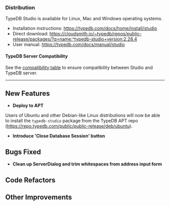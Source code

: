 ### Distribution

TypeDB Studio is available for Linux, Mac and Windows operating systems.

- Installation instructions: https://typedb.com/docs/home/install/studio
- Direct download: https://cloudsmith.io/~typedb/repos/public-release/packages/?q=name:^typedb-studio+version:2.28.4
- User manual: https://typedb.com/docs/manual/studio

#### TypeDB Server Compatibility

See the [compatibility table](https://typedb.com/docs/typedb/connecting/studio#_version_compatibility) to ensure
compatibility between Studio and TypeDB server.

---


## New Features
- **Deploy to APT**

Users of Ubuntu and other Debian-like Linux distributions will now be able to install the
`typedb-studio` package from the TypeDB APT repo (https://repo.typedb.com/public/public-release/deb/ubuntu).

- **Introduce 'Close Database Session' button**

  
## Bugs Fixed
- **Clean up ServerDialog and trim whitespaces from address input form**


## Code Refactors


## Other Improvements

